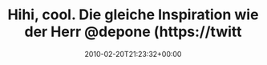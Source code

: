 ---
retweeted: false
source: <a href="http://twitter.com" rel="nofollow">Twitter Web Client</a>
entities:
  hashtags: []
  symbols: []
  user_mentions:
  - name: depone
    screen_name: depone
    indices:
    - '49'
    - '56'
    id_str: '5008851'
    id: '5008851'
  urls: []
display_text_range:
- '0'
- '91'
favorite_count: '0'
id_str: '9399529984'
truncated: false
retweet_count: '0'
id: '9399529984'
created_at: Sat Feb 20 21:23:32 +0000 2010
favorited: false
full_text: 'Hihi, cool. Die gleiche Inspiration wie der Herr [@depone](https://twitter.com/depone)
  gehabt:  http://twitpic.com/14e2ta'
lang: de
tags:
- pesos/twitter
date: '2010-02-20T21:23:32+00:00'
src: https://twitter.com/bascht/status/9399529984
original_url: https://twitter.com/bascht/status/9399529984
type: twitter_tweet
text: 'Hihi, cool. Die gleiche Inspiration wie der Herr [@depone](https://twitter.com/depone)
  gehabt:  http://twitpic.com/14e2ta'
title: Hihi, cool. Die gleiche Inspiration wie der Herr @depone (https://twitt

---